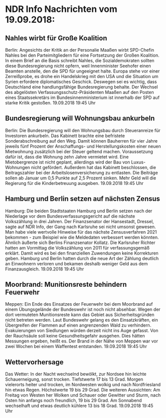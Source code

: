 # NDR Info Nachrichten vom 19.09.2018:


## Nahles wirbt für Große Koalition
Berlin: Angesichts der Kritik an der Personalie Maaßen wirbt SPD-Chefin Nahles bei den Parteimitgliedern für eine Fortsetzung der Großen Koalition. In einem Brief an die Basis schreibt Nahles, die Sozialdemokraten sollten diese Bundesregierung nicht opfern, weil Innenminister Seehofer einen Beamten anstelle, den die SPD für ungeeignet halte. Europa stehe vor einer Zerreißprobe, es drohe ein Handelskrieg mit den USA und die Situation um Syrien erfordere diplomatisches Geschick. Deswegen sei es wichtig, dass Deutschland eine handlungsfähige Bundesregierung behalte. Der Wechsel des abgelösten Verfassungsschutz-Präsidenten Maaßen auf den Posten eines Staatssekretärs im Bundesinnenministerium ist innerhalb der SPD auf starke Kritik gestoßen. 19.09.2018 19:45 Uhr 

## Bundesregierung will Wohnungsbau ankurbeln
Berlin:	Die Bundesregierung will den Wohnungsbau durch Steueranreize für Investoren ankurbeln. Das Kabinett brachte eine befristete Sonderabschreibung auf den Weg. Damit können Bauherren für vier Jahre jeweils fünf Prozent der Anschaffungs- und Herstellungskosten einer neuen Mietwohnung zusätzlich bei der Steuer geltend machen. Voraussetzung dafür ist, dass die Wohnung zehn Jahre vermietet wird. Eine Mietobergrenze ist nicht geplant, allerdings wird der Bau von Luxus-Wohnungen nicht gefördert. Außerdem hat das Kabinett beschlossen, die Beitragszahler bei der Arbeitslosenversicherung zu entlasten. Die Beiträge sollen ab Januar um 0,5 Punkte auf 2,5 Prozent sinken. Mehr Geld will die Regierung für die Kinderbetreuung ausgeben. 19.09.2018 19:45 Uhr 

## Hamburg und Berlin setzen auf nächsten Zensus
Hamburg: Die beiden Stadtstaaten Hamburg und Berlin setzen nach der Niederlage vor dem Bundesverfassungsgericht auf die nächste Volkszählung in drei Jahren. Der Finanzsenator der Hansestadt, Dressel, sagte auf NDR Info, der Gang nach Karlsruhe sei nicht umsonst gewesen. Man habe viele wertvolle Hinweise für das nächste Zensusverfahren 2021 bekommen - zum Beispiel wie die Meldedaten verbessert werden könnten. Ähnlich äußerte sich Berlins Finanzsenator Kollatz. Die Karlsruher Richter hatten am Vormittag die Volkszählung von 2011 für verfassungsgemäß erklärt. Damit wird es bei den finanziellen Zuwendungen keine Korrekturen geben. Hamburg und Berlin hatten durch die neue Art der Zählung deutlich an Einwohnern verloren und bekamen deshalb weniger Geld aus dem Finanzausgleich. 19.09.2018 19:45 Uhr 

## Moorbrand: Munitionsreste behindern Feuerwehr
Meppen: Ein Ende des Einsatzes der Feuerwehr bei dem Moorbrand auf einem Übungsgelände der Bundeswehr ist noch nicht absehbar. Wegen der dort vermuteten Munitionsreste kann das Gebiet aus Sicherheitsgründen nicht betreten werden. Laut Bundeswehr gelang es den Einsatzkräften, ein Übergreifen der Flammen auf einen angrenzenden Wald zu verhindern. Evakuierungen von Siedlungen würden derzeit nicht ins Auge gefasst. Von der Rauchsäule soll keine Gesundheitsgefahr ausgehen. Dies hätten Messungen ergeben, heißt es. Der Brand in der Nähe von Meppen war vor zwei Wochen bei einem Waffentest entstanden. 19.09.2018 19:45 Uhr 

## Wettervorhersage
Das Wetter: In der Nacht wechselnd bewölkt, zur Nordsee hin leichte Schauerneigung, sonst trocken. Tiefstwerte 17 bis 13 Grad. Morgen vielerorts heiter und trocken, im Nordwesten wolkig und nach Nordfriesland hin etwas Regen. Höchstwerte 19 bis 29 Grad. Die weiteren Aussichten: Am Freitag von Westen her Wolken und Schauer oder Gewitter und Sturm, nach Osten hin anfangs noch freundlich, 19 bis 29 Grad. Am Sonnabend wechselhaft und etwas deutlich kühlere 13 bis 18 Grad. 19.09.2018 19:45 Uhr 
